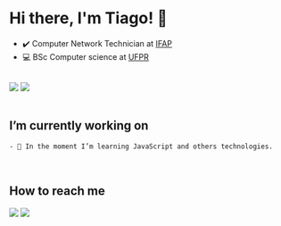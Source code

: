 
<h1> Hi there, I'm Tiago! 👋 </h1>

<div>
	<ul>
		<li>✔️ Computer Network Technician at <a href="https://www.ifap.edu.br/">IFAP</a></li>
		<li>💻 BSc Computer science at <a href="https://www.ufpr.br/portalufpr/">UFPR</a></li>
	</ul>
</div>
<br>


<div class"d-flex">
	<img src="https://github-readme-stats.vercel.app/api?username=tiagoserique&count_private=true&show_icons=true&theme=tokyonight&include_all_commits=true">
	<img src="https://github-readme-stats.vercel.app/api/top-langs/?layout=compact&theme=tokyonight&username=tiagoserique&langs_count=10&hide=makefile&exclude_repo=vim-mods">
</div>
<br>


<div>
	<h2> I’m currently working on </h2>

	- 🌱 In the moment I’m learning JavaScript and others technologies.
</div>
<br>


<div>
	<h2> How to reach me </h2>
	<a href="https://www.linkedin.com/in/tiago-serique"><img src="https://img.shields.io/badge/LinkedIn-0077B5?style=for-the-badge&logo=linkedin&logoColor=white"></a>
	<a href="https://www.instagram.com/tecseit/"><img src="https://img.shields.io/badge/Instagram-E4405F?style=for-the-badge&logo=instagram&logoColor=white"></a>
</div>